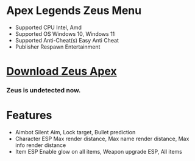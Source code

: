 # Apex Legends Zeus Menu
- Supported CPU Intel, Amd
- Supported OS Windows 10, Windows 11
- Supported Anti-Cheat(s) Easy Anti Cheat
- Publisher Respawn Entertainment
# [Download Zeus Apex]()


### Zeus is undetected now.

# Features
-  Aimbot Silent Aim, Lock target, Bullet prediction
-  Character ESP Max render distance, Max name render distance,  Max info render distance
-  Item ESP Enable glow on all items, Weapon upgrade ESP, All items
